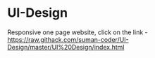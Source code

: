 # UI-Design
Responsive one page website, click on the link - 
https://raw.githack.com/suman-coder/UI-Design/master/UI%20Design/index.html
